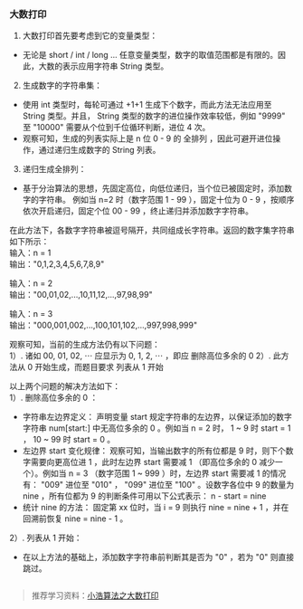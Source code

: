 ### 大数打印
1. 大数打印首先要考虑到它的变量类型：
- 无论是 short / int / long ... 任意变量类型，数字的取值范围都是有限的。因此，大数的表示应用字符串 String 类型。
2. 生成数字的字符串集：
- 使用 int 类型时，每轮可通过 +1+1 生成下个数字，而此方法无法应用至 String 类型。并且， String 类型的数字的进位操作效率较低，例如 "9999" 至 "10000" 需要从个位到千位循环判断，进位 4 次。
- 观察可知，生成的列表实际上是 n 位 0 - 9 的 全排列 ，因此可避开进位操作，通过递归生成数字的 String 列表。
3. 递归生成全排列：
- 基于分治算法的思想，先固定高位，向低位递归，当个位已被固定时，添加数字的字符串。 例如当 n=2 时（数字范围 1 - 99 ），固定十位为 0 - 9 ，按顺序依次开启递归，固定个位 00 - 99 ，终止递归并添加数字字符串。

在此方法下，各数字字符串被逗号隔开，共同组成长字符串。返回的数字集字符串如下所示：   
输入：n = 1   
输出："0,1,2,3,4,5,6,7,8,9"

输入：n = 2   
输出："00,01,02,...,10,11,12,...,97,98,99"

输入：n = 3   
输出："000,001,002,...,100,101,102,...,997,998,999"

观察可知，当前的生成方法仍有以下问题：   
1）. 诸如 00, 01, 02, ⋯ 应显示为 0, 1, 2, ⋯ ，即应 删除高位多余的 0 
2）. 此方法从 0 开始生成，而题目要求 列表从 1 开始 

以上两个问题的解决方法如下：   
1）. 删除高位多余的 0 ：   
- 字符串左边界定义： 声明变量 start 规定字符串的左边界，以保证添加的数字字符串 num[start:] 中无高位多余的 0 。例如当 n = 2 时， 1 ~ 9 时 start = 1 ， 10 ~ 99 时 start = 0 。
- 左边界 start 变化规律： 观察可知，当输出数字的所有位都是 9 时，则下个数字需要向更高位进 1 ，此时左边界 start 需要减 1 （即高位多余的 0 减少一个）。例如当 n = 3 （数字范围 1 ~ 999 ）时，左边界 start 需要减 1 的情况有： "009" 进位至 "010" ， "099" 进位至 "100" 。设数字各位中 9 的数量为 nine ，所有位都为 9 的判断条件可用以下公式表示：
n - start = nine
- 统计 nine 的方法： 固定第 xx 位时，当 i = 9 则执行 nine = nine + 1 ，并在回溯前恢复 nine = nine - 1 。   

2）. 列表从 1 开始：
- 在以上方法的基础上，添加数字字符串前判断其是否为 "0" ，若为 "0" 则直接跳过。
```

```
> 推荐学习资料：[小浩算法之大数打印](https://www.geekxh.com/1.3.%E5%AD%97%E7%AC%A6%E4%B8%B2%E7%B3%BB%E5%88%97/304.html#_04%E3%80%81%E9%A2%98%E7%9B%AE%E7%BB%A7%E7%BB%AD%E5%8D%87%E7%BA%A7)
